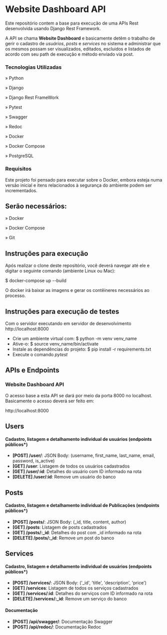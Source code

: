 # Website Dashboard API

Este repositório contem a base para execução de uma APIs Rest desenvolvida usando Django Rest Framework.

A API se chama **Website Dashboard** e basicamente detêm o trabalho de gerir o cadastro de *usuários*, *posts* e *services* no sistema e administrar que os mesmos possam ser visualizados, editados, escluidos e listados de acordo com seu path de execução e método enviado via post.

### Tecnologias Utilizadas

» Python

» Django

» Django Rest FrameWork

» Pytest

» Swagger

» Redoc

» Docker

» Docker Compose

» PostgreSQL

### Requisitos

Este projeto foi pensado para executar sobre o Docker, embora esteja numa versão inicial e itens relacionados à segurança do ambiente podem ser incrementados. 

## Serão necessários:

» Docker

» Docker Compose

» Git

## Instruções para execução

Após realizar o clone deste repositório, você deverá navegar até ele e digitar o seguinte comando (ambiente Linux ou Mac):

$ docker-compose up --build

O docker irá baixar as imagens e gerar os contêineres necessários ao processo.

## Instruções para execução de testes

Com o servidor executando em servidor de desenvolvimento http://localhost:8000

* Crie um ambiente virtual com: $ python -m venv venv_name
* Ative-o: $ source venv_name/bin/activate
* Instale as dependências do projeto: $ pip install -r requirements.txt
* Execute o comando *pytest*

## APIs e Endpoints

### Website Dashboard API
O acesso base a esta API se dará por meio da porta 8000 no localhost. Basicamente o acesso deverá ser feito em:

http://localhost:8000

## Users

#### Cadastro, listagem e detalhamento individual de usuários (endpoints públicos*)

* **[POST]   /user/**: JSON Body: (username, first_name, last_name, email, password, is_active)
* **[GET]    /user**: Listagem de todos os usuários cadastrados
* **[GET]    /user/:id**: Detalhes do usuário com ID informado na rota
* **[DELETE] /user/:id**: Remove um usuário do banco

## Posts
#### Cadastro, listagem e detalhamento individual de Publicações (endpoints públicos*)

* **[POST]   /posts/**: JSON Body: (_id, title, content, author)
* **[GET]    /posts**: Listagem de posts cadastrados
* **[GET]    /posts/:_id**: Detalhes do post com _id informado na rota
* **[DELETE] /posts/:_id**: Remove um post do banco
## Services

#### Cadastro, listagem e detalhamento individual de usuários (endpoints públicos*)

* **[POST]   /services/**: JSON Body: ('_id', 'title', 'description', 'price')
* **[GET]    /services**: Listagem de todos os serviços cadastrados
* **[GET]    /services/:id**: Detalhes do serviços com ID informado na rota
* **[DELETE] /services/:_id**: Remove um serviço do banco


#### Documentação

* **[POST] /api/swagger/**: Documentação Swagger
* **[POST] /api/redoc/**: Documentação Redoc